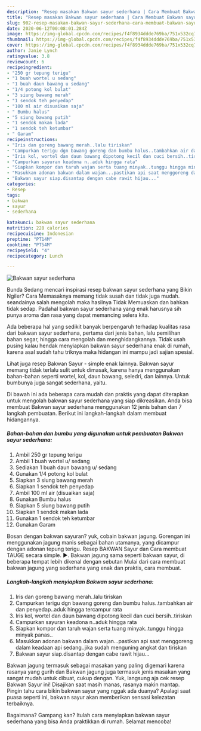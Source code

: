 ```yaml
---
description: "Resep masakan Bakwan sayur sederhana | Cara Membuat Bakwan sayur sederhana Yang Paling Enak"
title: "Resep masakan Bakwan sayur sederhana | Cara Membuat Bakwan sayur sederhana Yang Paling Enak"
slug: 902-resep-masakan-bakwan-sayur-sederhana-cara-membuat-bakwan-sayur-sederhana-yang-paling-enak
date: 2020-06-12T00:08:01.284Z
image: https://img-global.cpcdn.com/recipes/f4f8934ddde769ba/751x532cq70/bakwan-sayur-sederhana-foto-resep-utama.jpg
thumbnail: https://img-global.cpcdn.com/recipes/f4f8934ddde769ba/751x532cq70/bakwan-sayur-sederhana-foto-resep-utama.jpg
cover: https://img-global.cpcdn.com/recipes/f4f8934ddde769ba/751x532cq70/bakwan-sayur-sederhana-foto-resep-utama.jpg
author: Janie Lynch
ratingvalue: 3.8
reviewcount: 6
recipeingredient:
- "250 gr tepung terigu"
- "1 buah wortel u sedang"
- "1 buah daun bawang u sedang"
- "1/4 potong kol bulat"
- "3 siung bawang merah"
- "1 sendok teh penyedap"
- "100 ml air disuaikan saja"
- " Bumbu halus"
- "5 siung bawang putih"
- "1 sendok makan lada"
- "1 sendok teh ketumbar"
- " Garam"
recipeinstructions:
- "Iris dan goreng bawang merah..lalu tiriskan"
- "Campurkan terigu dgn bawang goreng dan bumbu halus..tambahkan air dan penyedap..aduk hingga tercampur rata"
- "Iris kol, wortel dan daun bawang dipotong kecil dan cuci bersih..tiriskan"
- "Campurkan sayuran keadona n..aduk hingga rata"
- "Siapkan kompor dan taruh wajan serta tuang minyak..tunggu hingga minyak panas.."
- "Masukkan adonan bakwan dalam wajan...pastikan api saat menggoreng dalam keadaan api sedang..jika sudah menguning angkat dan tiriskan"
- "Bakwan sayur siap.disantap dengan cabe rawit hijau..."
categories:
- Resep
tags:
- bakwan
- sayur
- sederhana

katakunci: bakwan sayur sederhana 
nutrition: 228 calories
recipecuisine: Indonesian
preptime: "PT14M"
cooktime: "PT54M"
recipeyield: "4"
recipecategory: Lunch

---
```



![Bakwan sayur sederhana](https://img-global.cpcdn.com/recipes/f4f8934ddde769ba/751x532cq70/bakwan-sayur-sederhana-foto-resep-utama.jpg)

Bunda Sedang mencari inspirasi resep bakwan sayur sederhana yang Bikin Ngiler? Cara Memasaknya memang tidak susah dan tidak juga mudah. seandainya salah mengolah maka hasilnya Tidak Memuaskan dan bahkan tidak sedap. Padahal bakwan sayur sederhana yang enak harusnya sih punya aroma dan rasa yang dapat memancing selera kita.

Ada beberapa hal yang sedikit banyak berpengaruh terhadap kualitas rasa dari bakwan sayur sederhana, pertama dari jenis bahan, lalu pemilihan bahan segar, hingga cara mengolah dan menghidangkannya. Tidak usah pusing kalau hendak menyiapkan bakwan sayur sederhana enak di rumah, karena asal sudah tahu triknya maka hidangan ini mampu jadi sajian spesial.

Lihat juga resep Bakwan Sayur - simple enak lainnya. Bakwan sayur memang tidak terlalu sulit untuk dimasak, karena hanya menggunakan bahan-bahan seperti wortel, kol, daun bawang, seledri, dan lainnya. Untuk bumbunya juga sangat sederhana, yaitu.


Di bawah ini ada beberapa cara mudah dan praktis yang dapat diterapkan untuk mengolah bakwan sayur sederhana yang siap dikreasikan. Anda bisa membuat Bakwan sayur sederhana menggunakan 12 jenis bahan dan 7 langkah pembuatan. Berikut ini langkah-langkah dalam membuat hidangannya.

<!--inarticleads1-->

##### Bahan-bahan dan bumbu yang digunakan untuk pembuatan Bakwan sayur sederhana:

1. Ambil 250 gr tepung terigu
1. Ambil 1 buah wortel u/ sedang
1. Sediakan 1 buah daun bawang u/ sedang
1. Gunakan 1/4 potong kol bulat
1. Siapkan 3 siung bawang merah
1. Siapkan 1 sendok teh penyedap
1. Ambil 100 ml air (disuaikan saja)
1. Gunakan  Bumbu halus
1. Siapkan 5 siung bawang putih
1. Siapkan 1 sendok makan lada
1. Gunakan 1 sendok teh ketumbar
1. Gunakan  Garam


Bosan dengan bakwan sayuran? yuk, cobain bakwan jagung. Gorengan ini menggunakan jagung manis sebagai bahan utamanya, yang dicampur dengan adonan tepung terigu. Resep BAKWAN Sayur dan Cara membuat TAUGE secara simple. ►. Bakwan jagung sama seperti bakwan sayur, di beberapa tempat lebih dikenal dengan sebutan Mulai dari cara membuat bakwan jagung yang sederhana yang enak dan praktis, cara membuat. 

<!--inarticleads2-->

##### Langkah-langkah menyiapkan Bakwan sayur sederhana:

1. Iris dan goreng bawang merah..lalu tiriskan
1. Campurkan terigu dgn bawang goreng dan bumbu halus..tambahkan air dan penyedap..aduk hingga tercampur rata
1. Iris kol, wortel dan daun bawang dipotong kecil dan cuci bersih..tiriskan
1. Campurkan sayuran keadona n..aduk hingga rata
1. Siapkan kompor dan taruh wajan serta tuang minyak..tunggu hingga minyak panas..
1. Masukkan adonan bakwan dalam wajan...pastikan api saat menggoreng dalam keadaan api sedang..jika sudah menguning angkat dan tiriskan
1. Bakwan sayur siap.disantap dengan cabe rawit hijau...


Bakwan jagung termasuk sebagai masakan yang paling digemari karena rasanya yang gurih dan Bakwan jagung juga termasuk jenis masakan yang sangat mudah untuk dibuat, cukup dengan. Yuk, langsung aja cek resep Bakwan Sayur ini! Disajikan saat masih manas, rasanya makin mantap. Pingin tahu cara bikin bakwan sayur yang nggak ada duanya? Apalagi saat puasa seperti ini, bakwan sayur akan memberikan sensasi kelezatan terbaiknya. 

Bagaimana? Gampang kan? Itulah cara menyiapkan bakwan sayur sederhana yang bisa Anda praktikkan di rumah. Selamat mencoba!
